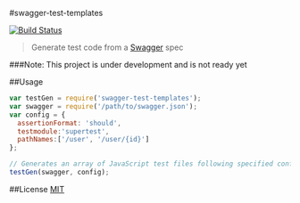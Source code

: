 #swagger-test-templates

[![Build Status](https://travis-ci.org/apigee-127/apigee-node-project-template.svg?branch=master)](https://travis-ci.org/apigee-127/apigee-node-project-template)

> Generate test code from a [Swagger](http://swagger.io) spec

###Note: This project is under development and is not ready yet

##Usage

```javascript
var testGen = require('swagger-test-templates');
var swagger = require('/path/to/swagger.json');
var config = {
  assertionFormat: 'should',
  testmodule:'supertest',
  pathNames:['/user', '/user/{id}']
};

// Generates an array of JavaScript test files following specified configuration
testGen(swagger, config);
```

##License
[MIT](/LICENSE)
